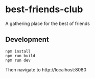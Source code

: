 # best-friends-club
A gathering place for the best of friends

## Development
```
npm install
npm run build
npm run dev
```

Then navigate to http://localhost:8080